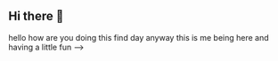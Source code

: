 ## Hi there 👋

hello how are you doing this find day 
anyway this is me being here and having a little fun 
-->
